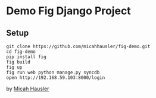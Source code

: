 # Demo Fig Django Project

## Setup

```
git clone https://github.com/micahhausler/fig-demo.git
cd fig-demo
pip install fig
fig build
fig up
fig run web python manage.py syncdb
open http://192.168.59.103:8000/login
```

by [Micah Hausler](https://github.com/micahhausler)
